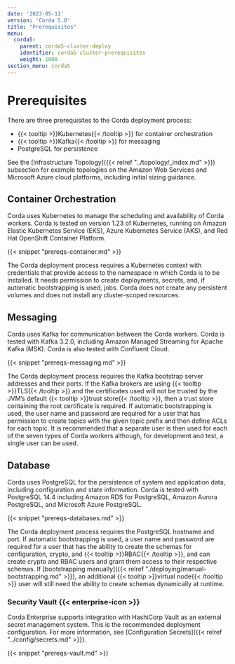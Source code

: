 ```yaml
---
date: '2023-05-11'
version: 'Corda 5.0'
title: "Prerequisites"
menu:
  corda5:
    parent: corda5-cluster-deploy
    identifier: corda5-cluster-prerequisites
    weight: 1000
section_menu: corda5
---
```

# Prerequisites
There are three prerequisites to the Corda deployment process:

* {{< tooltip >}}Kubernetes{{< /tooltip >}} for container orchestration
* {{< tooltip >}}Kafka{{< /tooltip >}} for messaging
* PostgreSQL for persistence

See the [Infrastructure Topology]({{< relref "../topology/_index.md" >}}) subsection for example topologies on the Amazon Web Services
and Microsoft Azure cloud platforms, including initial sizing guidance.

## Container Orchestration

Corda uses Kubernetes to manage the scheduling and availability of Corda workers.
Corda is tested on version 1.23 of Kubernetes, running on Amazon Elastic Kubernetes Service (EKS),
Azure Kubernetes Service (AKS), and Red Hat OpenShift Container Platform.

{{< snippet "prereqs-container.md" >}}

The Corda deployment process requires a Kubernetes context with credentials that provide access to the namespace
in which Corda is to be installed. It needs permission to create deployments, secrets, and,
if automatic bootstrapping is used, jobs. Corda does not create any persistent volumes and does not install any cluster-scoped resources.

## Messaging

Corda uses Kafka for communication between the Corda workers. Corda is tested with Kafka 3.2.0,
including Amazon Managed Streaming for Apache Kafka (MSK). Corda is also tested with Confluent Cloud.

{{< snippet "prereqs-messaging.md" >}}

The Corda deployment process requires the Kafka bootstrap server addresses and their ports.
If the Kafka brokers are using {{< tooltip >}}TLS{{< /tooltip >}} and the certificates used will not be trusted by the JVM’s default {{< tooltip >}}trust store{{< /tooltip >}},
then a trust store containing the root certificate is required. If automatic bootstrapping is used, the user name
and password are required for a user that has permission to create topics with the given topic prefix and
then define ACLs for each topic. It is recommended that a separate user is then used for each of the seven types of
Corda workers although, for development and test, a single user can be used.

## Database

Corda uses PostgreSQL for the persistence of system and application data, including configuration and state information.
Corda is tested with PostgreSQL 14.4 including Amazon RDS for PostgreSQL, Amazon Aurora PostgreSQL, and Microsoft Azure PostgreSQL.

{{< snippet "prereqs-databases.md" >}}

The Corda deployment process requires the PostgreSQL hostname and port. If automatic bootstrapping is used,
a user name and password are required for a user that has the ability to create the schemas for configuration, crypto,
and {{< tooltip >}}RBAC{{< /tooltip >}}, and can create crypto and RBAC users and grant them access to their respective schemas.
If [bootstrapping manually]({{< relref "./deploying/manual-bootstrapping.md" >}}), an additional {{< tooltip >}}virtual node{{< /tooltip >}} user will still need the ability to create schemas dynamically at runtime.

### Security Vault {{< enterprise-icon >}}

Corda Enterprise supports integration with HashiCorp Vault as an external secret management system. This is the recommended deployment configuration. For more information, see [Configuration Secrets]({{< relref "../config/secrets.md" >}}).

{{< snippet "prereqs-vault.md" >}}